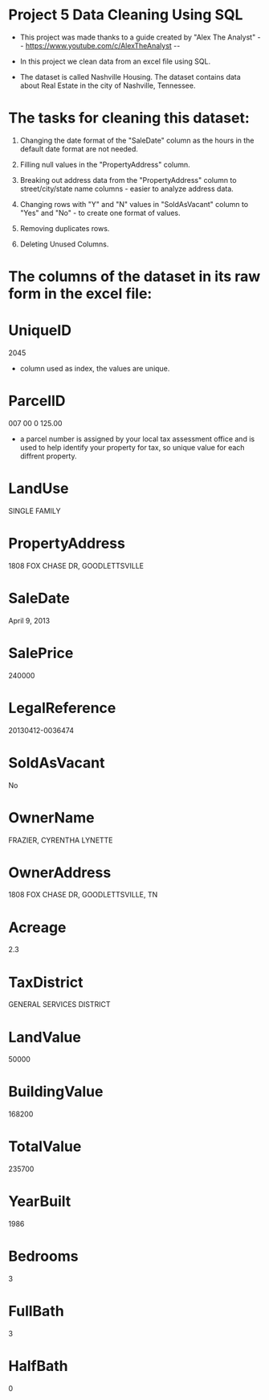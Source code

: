 # Project 5 Data Cleaning Using SQL

* This project was made thanks to a guide created by "Alex The Analyst"
-- https://www.youtube.com/c/AlexTheAnalyst -- 

* In this project we clean data from an excel file using SQL.

* The dataset is called Nashville Housing.
The dataset contains data about Real Estate in the city of Nashville, Tennessee.

# The tasks for cleaning this dataset:

1) Changing the date format of the "SaleDate" column as the hours in the default date format are not needed. 

2) Filling null values in the "PropertyAddress" column.

3) Breaking out address data from the "PropertyAddress" column to street/city/state name columns - easier to analyze address data.

4) Changing rows with "Y" and "N" values in "SoldAsVacant" column to "Yes" and "No" - to create one format of values.

5) Removing duplicates rows.

6) Deleting Unused Columns.

# The columns of the dataset in its raw form in the excel file:

# UniqueID 
2045
* column used as index, the values are unique.
# ParcelID
007 00 0 125.00
* a parcel number is assigned by your local tax assessment office and is used to help identify your property for tax, so unique value for each diffrent property.
# LandUse
SINGLE FAMILY
# PropertyAddress
1808  FOX CHASE DR, GOODLETTSVILLE
# SaleDate
April 9, 2013
# SalePrice
240000
# LegalReference
20130412-0036474
# SoldAsVacant
No
# OwnerName
FRAZIER, CYRENTHA LYNETTE
# OwnerAddress
1808  FOX CHASE DR, GOODLETTSVILLE, TN
# Acreage
2.3
# TaxDistrict
GENERAL SERVICES DISTRICT
# LandValue
50000
# BuildingValue
168200
# TotalValue
235700
# YearBuilt
1986
# Bedrooms
3
# FullBath
3
# HalfBath
0


